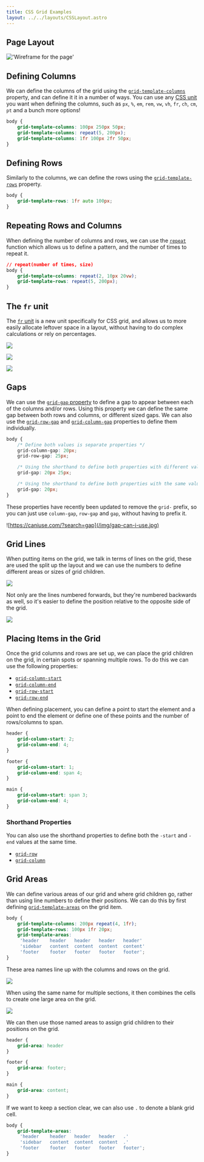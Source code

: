 ```yaml
---
title: CSS Grid Examples
layout: ../../layouts/CSSLayout.astro
---
```


## Page Layout

!['Wireframe for the page'](/img/Wireframe.jpg)

## Defining Columns

We can define the columns of the grid using the [`grid-template-columns`](https://developer.mozilla.org/en-US/docs/Web/CSS/grid-template-columns) property, and can define it it in a number of ways. You can use any [CSS unit](https://developer.mozilla.org/en-US/docs/Learn/CSS/Building_blocks/Values_and_units) you want when defining the columns, such as `px`, `%`, `em`, `rem`, `vw`, `vh`, `fr`, `ch`, `cm`, `pt` and a bunch more options!

```css
body {
	grid-template-columns: 100px 250px 50px;
	grid-template-columns: repeat(5, 200px);
	grid-template-columns: 1fr 100px 2fr 50px;
}
```

## Defining Rows

Similarly to the columns, we can define the rows using the [`grid-template-rows`](https://developer.mozilla.org/en-US/docs/Web/CSS/grid-template-rows) property.

```css
body {
	grid-template-rows: 1fr auto 100px;
}
```

## Repeating Rows and Columns

When defining the number of columns and rows, we can use the [`repeat`](https://developer.mozilla.org/en-US/docs/Web/CSS/repeat()) function which allows us to define a pattern, and the number of times to repeat it.

```css
// repeat(number of times, size)
body {
	grid-template-columns: repeat(2, 10px 20vw);
	grid-template-rows: repeat(5, 200px);
}
```

## The `fr` unit

The [`fr` unit](https://developer.mozilla.org/en-US/docs/Web/CSS/CSS_Grid_Layout/Basic_Concepts_of_Grid_Layout#the_fr_unit) is a new unit specifically for CSS grid, and allows us to more easily allocate leftover space in a layout, without having to do complex calculations or rely on percentages.

![](/img/fr_unit_1.png)

![](/img/fr_unit_2.png)

![](/img/fr_unit_3.png)

## Gaps

We can use the [`grid-gap` property](https://developer.mozilla.org/en-US/docs/Web/CSS/gap) to define a gap to appear between each of the columns and/or rows. Using this property we can define the same gap between both rows and columns, or different sized gaps. We can also use the [`grid-row-gap`](https://developer.mozilla.org/en-US/docs/Web/CSS/row-gap) and [`grid-column-gap`](https://developer.mozilla.org/en-US/docs/Web/CSS/column-gap) properties to define them individually.

```css
body {
	/* Define both values is separate properties */
	grid-column-gap: 20px;
	grid-row-gap: 25px;

	/* Using the shorthand to define both properties with different values */
	grid-gap: 20px 25px;

	/* Using the shorthand to define both properties with the same value */
	grid-gap: 20px;
}
```

These properties have recently been updated to remove the `grid-` prefix, so you can just use `column-gap`, `row-gap` and `gap`, without having to prefix it.

![https://caniuse.com/?search=gap](/img/gap-can-i-use.jpg)

## Grid Lines

When putting items on the grid, we talk in terms of lines on the grid, these are used the split up the layout and we can use the numbers to define different areas or sizes of grid children.

![](/img/grid-lines-1.png)

Not only are the lines numbered forwards, but they're numbered backwards as well, so it's easier to define the position relative to the opposite side of the grid.

![](/img/grid-lines-2.png)

## Placing Items in the Grid

Once the grid columns and rows are set up, we can place the grid children on the grid, in certain spots or spanning multiple rows. To do this we can use the following properties:

- [`grid-column-start`](https://developer.mozilla.org/en-US/docs/Web/CSS/grid-column-start)
- [`grid-column-end`](https://developer.mozilla.org/en-US/docs/Web/CSS/grid-column-end)
- [`grid-row-start`](https://developer.mozilla.org/en-US/docs/Web/CSS/grid-row-start)
- [`grid-row-end`](https://developer.mozilla.org/en-US/docs/Web/CSS/grid-row-end)

When defining placement, you can define a point to start the element and a point to end the element or define one of these points and the number of rows/columns to span.

```css
header {
	grid-column-start: 2;
	grid-column-end: 4;
}

footer {
	grid-column-start: 1;
	grid-column-end: span 4;
}

main {
	grid-column-start: span 3;
	grid-column-end: 4;
}
```

### Shorthand Properties
You can also use the shorthand properties to define both the `-start` and `-end` values at the same time.

- [`grid-row`](https://developer.mozilla.org/en-US/docs/Web/CSS/grid-row)
- [`grid-column`](https://developer.mozilla.org/en-US/docs/Web/CSS/grid-column)

## Grid Areas

We can define various areas of our grid and where grid children go, rather than using line numbers to define their positions. We can do this by first defining [`grid-template-areas`](https://developer.mozilla.org/en-US/docs/Web/CSS/grid-template-areas) on the grid item.

```css
body {
	grid-template-columns: 200px repeat(4, 1fr);
	grid-template-rows: 100px 1fr 20px;
	grid-template-areas:
     'header    header   header   header   header'
     'sidebar   content  content  content  content'
     'footer    footer   footer   footer   footer';
}
```

These area names line up with the columns and rows on the grid.

![](/img/grid_areas_1.png)

When using the same name for multiple sections, it then combines the cells to create one large area on the grid.

![](/img/grid_areas_2.png)

We can then use those named areas to assign grid children to their positions on the grid.

```css
header {
	grid-area: header
}

footer {
	grid-area: footer;
}

main {
	grid-area: content;
}
```

If we want to keep a section clear, we can also use `.` to denote a blank grid cell.

```css
body {
	grid-template-areas:
     'header    header   header   header   .'
     'sidebar   content  content  content  .'
     'footer    footer   footer   footer   footer';
}
```